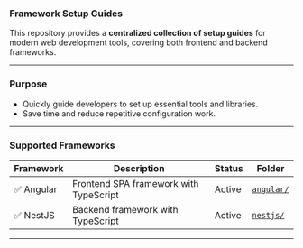 ### Framework Setup Guides

This repository provides a **centralized collection of setup guides** for modern web development tools, covering both frontend and backend frameworks.

---

### Purpose

- Quickly guide developers to set up essential tools and libraries.
- Save time and reduce repetitive configuration work.

---

### Supported Frameworks

| Framework  | Description                            | Status | Folder                  |
| ---------- | -------------------------------------- | ------ | ----------------------- |
| ✅ Angular | Frontend SPA framework with TypeScript | Active | [`angular/`](./angular) |
| ✅ NestJS  | Backend framework with TypeScript      | Active | [`nestjs/`](./nestjs)   |

---
